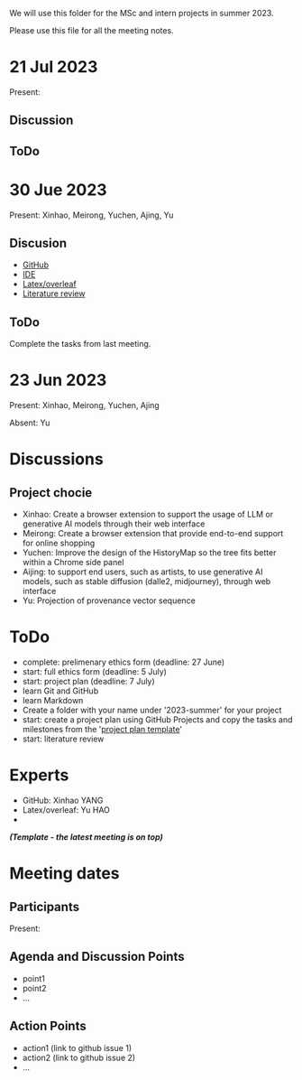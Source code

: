 We will use this folder for the MSc and intern projects in summer 2023.

Please use this file for all the meeting notes. 

# 21 Jul 2023

Present:

## Discussion

## ToDo


# 30 Jue 2023

Present: Xinhao, Meirong, Yuchen, Ajing, Yu

## Discusion
- [GitHub](https://github.com/Vis4Sense/student-projects/blob/main/instructions/github.md)
- [IDE](https://github.com/Vis4Sense/student-projects/blob/main/instructions/ide.md)
- [Latex/overleaf](https://github.com/Vis4Sense/student-projects/blob/main/instructions/latex.md)
- [Literature review](https://github.com/Vis4Sense/student-projects/blob/main/instructions/literature.md)

## ToDo

Complete the tasks from last meeting.

# 23 Jun 2023

Present: Xinhao, Meirong, Yuchen, Ajing

Absent: Yu

# Discussions
## Project chocie
- Xinhao: Create a browser extension to support the usage of LLM or generative AI models through their web interface
- Meirong: Create a browser extension that provide end-to-end support for online shopping
- Yuchen: Improve the design of the HistoryMap so the tree fits better within a Chrome side panel
- Aijing: to support end users, such as artists, to use generative AI models, such as stable diffusion (dalle2, midjourney), through web interface
- Yu: Projection of provenance vector sequence

# ToDo
- complete: prelimenary ethics form (deadline: 27 June)
- start: full ethics form (deadline: 5 July)
- start: project plan (deadline: 7 July)
- learn Git and GitHub
- learn Markdown
- Create a folder with your name under '2023-summer' for your project
- start: create a project plan using GitHub Projects and copy the tasks and milestones from the '[project plan template](https://github.com/Vis4Sense/student-projects/projects?query=is%3Aopen)'
- start: literature review

# Experts
- GitHub: Xinhao YANG
- Latex/overleaf: Yu HAO
- 
***(Template - the latest meeting is on top)***

# Meeting dates

## Participants

Present:

## Agenda and Discussion Points

- point1
- point2
- ...

## Action Points

- action1 (link to github issue 1)
- action2 (link to github issue 2)
- ...
